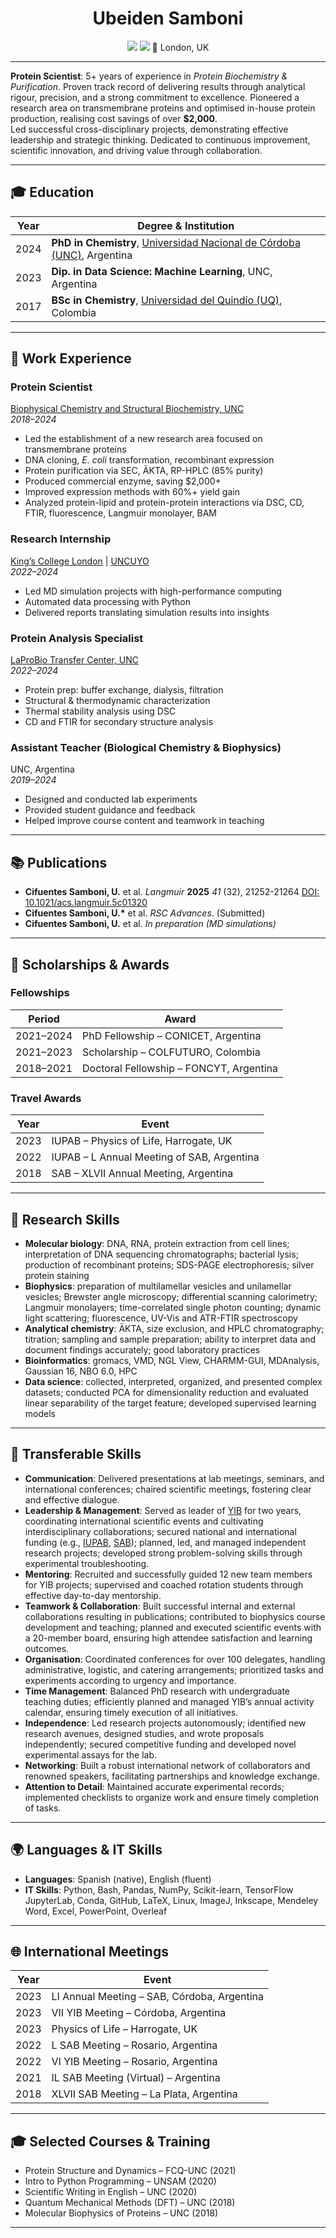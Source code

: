<h1 align="center">Ubeiden Samboni</h1>

<p align="center">
  <a href="mailto:ubeidensamboni@gmail.com"><img src="https://img.shields.io/badge/📧-ubeidensamboni@gmail.com-blue?style=flat-square"></a> 
   <a href="https://linkedin.com/in/usamboni"><img src="https://img.shields.io/badge/LinkedIn-blue?style=flat&logo=linkedin&logoColor=white"/></a> 
  📍 London, UK
</p>

---

**Protein Scientist**: 5+ years of experience in *Protein Biochemistry & Purification*. Proven track record of delivering results through analytical rigour, precision, and a strong commitment to excellence. Pioneered a research area on transmembrane proteins and optimised in-house protein production, realising cost savings of over **$2,000**.  
Led successful cross-disciplinary projects, demonstrating effective leadership and strategic thinking. Dedicated to continuous improvement, scientific innovation, and driving value through collaboration.

---

## 🎓 Education

| Year | Degree & Institution |
|------|----------------------|
| 2024 | **PhD in Chemistry**, [Universidad Nacional de Córdoba (UNC)](https://www.fcq.unc.edu.ar/), Argentina |
| 2023 | **Dip. in Data Science: Machine Learning**, UNC, Argentina |
| 2017 | **BSc in Chemistry**, [Universidad del Quindío (UQ)](https://www.uniquindio.edu.co/), Colombia |

---

## 💼 Work Experience

### Protein Scientist  
[Biophysical Chemistry and Structural Biochemistry, UNC](https://ciquibic.org.ar/biofisicoquimica-y-bioquimica-estructural/)  
*2018–2024*

- Led the establishment of a new research area focused on transmembrane proteins  
- DNA cloning, *E. coli* transformation, recombinant expression  
- Protein purification via SEC, ÄKTA, RP-HPLC (85% purity)  
- Produced commercial enzyme, saving \$2,000+  
- Improved expression methods with 60%+ yield gain  
- Analyzed protein-lipid and protein-protein interactions via DSC, CD, FTIR, fluorescence, Langmuir monolayer, BAM

### Research Internship  
[King’s College London](https://www.kcl.ac.uk/) | [UNCUYO](https://www.uncuyo.edu.ar/)  
*2022–2024*

- Led MD simulation projects with high-performance computing  
- Automated data processing with Python  
- Delivered reports translating simulation results into insights

### Protein Analysis Specialist  
[LaProBio Transfer Center, UNC](https://ciquibic.org.ar/laprobio/)  
*2022–2024*

- Protein prep: buffer exchange, dialysis, filtration  
- Structural & thermodynamic characterization  
- Thermal stability analysis using DSC  
- CD and FTIR for secondary structure analysis

### Assistant Teacher (Biological Chemistry & Biophysics)  
UNC, Argentina  
*2019–2024*

- Designed and conducted lab experiments  
- Provided student guidance and feedback  
- Helped improve course content and teamwork in teaching

---

## 📚 Publications

- **Cifuentes Samboni, U.** et al. *Langmuir* **2025** *41* (32), 21252-21264  [DOI: 10.1021/acs.langmuir.5c01320](https://pubs.acs.org/doi/10.1021/acs.langmuir.5c01320)
- **Cifuentes Samboni, U.\*** et al. *RSC Advances*. (Submitted)  
- **Cifuentes Samboni, U.** et al. *In preparation (MD simulations)*

---

## 🏅 Scholarships & Awards

### Fellowships

| Period | Award |
|--------|-------|
| 2021–2024 | PhD Fellowship – CONICET, Argentina |
| 2021–2023 | Scholarship – COLFUTURO, Colombia |
| 2018–2021 | Doctoral Fellowship – FONCYT, Argentina |

### Travel Awards

| Year | Event |
|------|-------|
| 2023 | IUPAB – Physics of Life, Harrogate, UK |
| 2022 | IUPAB – L Annual Meeting of SAB, Argentina |
| 2018 | SAB – XLVII Annual Meeting, Argentina |

---

## 🧪 Research Skills

- **Molecular biology**: DNA, RNA,  protein extraction from cell lines; interpretation of DNA sequencing chromatographs; bacterial lysis; production of recombinant proteins; SDS-PAGE electrophoresis; silver protein staining
- **Biophysics**: preparation of multilamellar vesicles and unilamellar vesicles; Brewster angle microscopy; differential scanning calorimetry; Langmuir monolayers; time-correlated single photon counting; dynamic light scattering; fluorescence, UV-Vis and ATR-FTIR spectroscopy
- **Analytical chemistry**: ÄKTA, size exclusion, and HPLC chromatography; titration; sampling and sample preparation; ability to interpret data and document findings accurately; good laboratory practices
- **Bioinformatics**: gromacs, VMD, NGL View, CHARMM-GUI, MDAnalysis, Gaussian 16, NBO 6.0, HPC
- **Data science**: collected, interpreted, organized, and presented complex datasets; conducted PCA for dimensionality reduction and evaluated linear separability of the target feature;  developed supervised learning models

---

## 🔧 Transferable Skills

- **Communication**: Delivered presentations at lab meetings, seminars, and international conferences; chaired scientific meetings, fostering clear and effective dialogue.  
- **Leadership & Management**: Served as leader of [YIB](https://secretariayib.wixsite.com/ybiophysics) for two years, coordinating international scientific events and cultivating interdisciplinary collaborations; secured national and international funding (e.g., [IUPAB](https://iupab.org/sponsorship-policy/), [SAB](https://biofisica.org.ar/)); planned, led, and managed independent research projects; developed strong problem-solving skills through experimental troubleshooting.  
- **Mentoring**: Recruited and successfully guided 12 new team members for YIB projects; supervised and coached rotation students through effective day-to-day mentorship.  
- **Teamwork & Collaboration**: Built successful internal and external collaborations resulting in publications; contributed to biophysics course development and teaching; planned and executed scientific events with a 20-member board, ensuring high attendee satisfaction and learning outcomes.  
- **Organisation**: Coordinated conferences for over 100 delegates, handling administrative, logistic, and catering arrangements; prioritized tasks and experiments according to urgency and importance.  
- **Time Management**: Balanced PhD research with undergraduate teaching duties; efficiently planned and managed YIB’s annual activity calendar, ensuring timely execution of all initiatives.  
- **Independence**: Led research projects autonomously; identified new research avenues, designed studies, and wrote proposals independently; secured competitive funding and developed novel experimental assays for the lab.  
- **Networking**: Built a robust international network of collaborators and renowned speakers, facilitating partnerships and knowledge exchange.  
- **Attention to Detail**: Maintained accurate experimental records; implemented checklists to organize work and ensure timely completion of tasks.

---

## 🌍 Languages & IT Skills

- **Languages**: Spanish (native), English (fluent)  
- **IT Skills**:  Python, Bash, Pandas, NumPy, Scikit-learn, TensorFlow  
  JupyterLab, Conda, GitHub, LaTeX, Linux, ImageJ, Inkscape, Mendeley  
  Word, Excel, PowerPoint, Overleaf  

---

## 🌐 International Meetings

| Year | Event |
|------|-------|
| 2023 | LI Annual Meeting – SAB, Córdoba, Argentina |
| 2023 | VII YIB Meeting – Córdoba, Argentina |
| 2023 | Physics of Life – Harrogate, UK |
| 2022 | L SAB Meeting – Rosario, Argentina |
| 2022 | VI YIB Meeting – Rosario, Argentina |
| 2021 | IL SAB Meeting (Virtual) – Argentina |
| 2018 | XLVII SAB Meeting – La Plata, Argentina |

---

## 🎓 Selected Courses & Training

- Protein Structure and Dynamics – FCQ-UNC (2021)  
- Intro to Python Programming – UNSAM (2020)  
- Scientific Writing in English – UNC (2020)  
- Quantum Mechanical Methods (DFT) – UNC (2018)  
- Molecular Biophysics of Proteins – UNC (2018)

---
